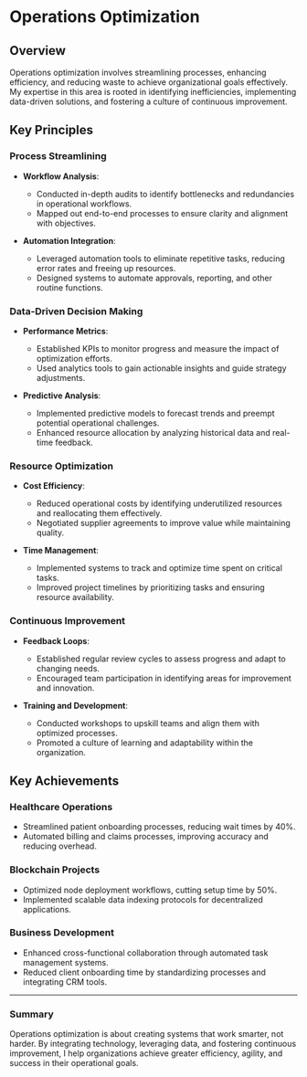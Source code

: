 # Operations Optimization

## Overview
Operations optimization involves streamlining processes, enhancing efficiency, and reducing waste to achieve organizational goals effectively. My expertise in this area is rooted in identifying inefficiencies, implementing data-driven solutions, and fostering a culture of continuous improvement.

## Key Principles

### Process Streamlining
- **Workflow Analysis**:  
  - Conducted in-depth audits to identify bottlenecks and redundancies in operational workflows.  
  - Mapped out end-to-end processes to ensure clarity and alignment with objectives.

- **Automation Integration**:  
  - Leveraged automation tools to eliminate repetitive tasks, reducing error rates and freeing up resources.  
  - Designed systems to automate approvals, reporting, and other routine functions.

### Data-Driven Decision Making
- **Performance Metrics**:  
  - Established KPIs to monitor progress and measure the impact of optimization efforts.  
  - Used analytics tools to gain actionable insights and guide strategy adjustments.

- **Predictive Analysis**:  
  - Implemented predictive models to forecast trends and preempt potential operational challenges.  
  - Enhanced resource allocation by analyzing historical data and real-time feedback.

### Resource Optimization
- **Cost Efficiency**:  
  - Reduced operational costs by identifying underutilized resources and reallocating them effectively.  
  - Negotiated supplier agreements to improve value while maintaining quality.

- **Time Management**:  
  - Implemented systems to track and optimize time spent on critical tasks.  
  - Improved project timelines by prioritizing tasks and ensuring resource availability.

### Continuous Improvement
- **Feedback Loops**:  
  - Established regular review cycles to assess progress and adapt to changing needs.  
  - Encouraged team participation in identifying areas for improvement and innovation.

- **Training and Development**:  
  - Conducted workshops to upskill teams and align them with optimized processes.  
  - Promoted a culture of learning and adaptability within the organization.

## Key Achievements

### Healthcare Operations
- Streamlined patient onboarding processes, reducing wait times by 40%.  
- Automated billing and claims processes, improving accuracy and reducing overhead.

### Blockchain Projects
- Optimized node deployment workflows, cutting setup time by 50%.  
- Implemented scalable data indexing protocols for decentralized applications.

### Business Development
- Enhanced cross-functional collaboration through automated task management systems.  
- Reduced client onboarding time by standardizing processes and integrating CRM tools.

---

### Summary
Operations optimization is about creating systems that work smarter, not harder. By integrating technology, leveraging data, and fostering continuous improvement, I help organizations achieve greater efficiency, agility, and success in their operational goals.
